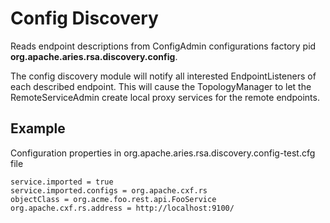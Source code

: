 # Config Discovery

Reads endpoint descriptions from ConfigAdmin configurations factory pid **org.apache.aries.rsa.discovery.config**.

The config discovery module will notify all interested EndpointListeners of each described endpoint.
This will cause the TopologyManager to let the RemoteServiceAdmin create local proxy services for
the remote endpoints.

## Example

Configuration properties in org.apache.aries.rsa.discovery.config-test.cfg file

```
service.imported = true
service.imported.configs = org.apache.cxf.rs
objectClass = org.acme.foo.rest.api.FooService
org.apache.cxf.rs.address = http://localhost:9100/
```
